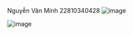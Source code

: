 Nguyễn Văn Minh 22810340428
![image](https://github.com/user-attachments/assets/296eeb1e-7875-45f7-ad8b-62ed2fa844d4)

![image](https://github.com/user-attachments/assets/e70a5a6d-8c8d-4505-a392-7f2bd8fb8f66)
